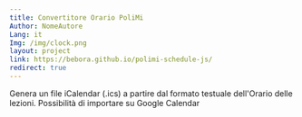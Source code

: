 ```yaml
---
title: Convertitore Orario PoliMi
Author: NomeAutore
Lang: it
Img: /img/clock.png
layout: project
link: https://bebora.github.io/polimi-schedule-js/
redirect: true
---
```

Genera un file iCalendar (.ics) a partire dal formato testuale dell'Orario delle lezioni. Possibilità di importare su Google Calendar
